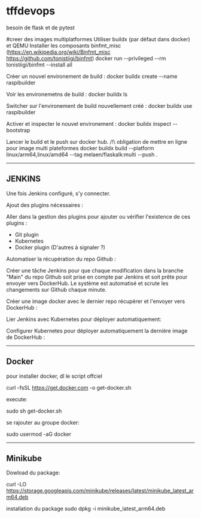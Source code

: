 # tffdevops
besoin de flask et de pytest


#creer des images multiplatformes
Utiliser buildx (par défaut dans docker) et QEMU
Installer les composants binfmt_misc (https://en.wikipedia.org/wiki/Binfmt_misc https://github.com/tonistiigi/binfmt)
docker run --privileged --rm tonistiigi/binfmt --install all

Créer un nouvel environement de build :
docker buildx create --name raspibuilder

Voir les environemetns de build :
docker buildx ls

Switcher sur l'environement de build nouvellement créé :
docker buildx use raspibuilder

Activer et inspecter le nouvel environement :
docker buildx inspect --bootstrap

Lancer le build et le push sur docker hub. /!\ obligation de mettre en ligne pour image multi plateformes
docker buildx build --platform linux/arm64,linux/amd64 --tag melaen/flaskalk:multi --push .

-------
JENKINS
-------

Une fois Jenkins configuré, s'y connecter.


Ajout des plugins nécessaires :


Aller dans la gestion des plugins pour ajouter ou vérifier l'existence de ces plugins : 

- Git plugin
- Kubernetes
- Docker plugin
(D'autres à signaler ?)


Automatiser la récupération du repo Github :


Créer une tâche Jenkins pour que chaque modification dans la branche "Main" du repo Github soit prise
en compte par Jenkins et soit prête pour envoyer vers DockerHub.
Le système est automatisé et scrute les changements sur Github chaque minute.

Créer une image docker avec le dernier repo récupérer et l'envoyer vers DockerHub :

Lier Jenkins avec Kubernetes pour déployer automatiquement:

Configurer Kubernetes pour déployer automatiquement la dernière image de DockerHub :

-------
Docker
-------
pour installer docker, dl le script offciel

 curl -fsSL https://get.docker.com -o get-docker.sh

execute: 

 sudo sh get-docker.sh

se rajouter au groupe docker:

sudo usermod -aG docker <your-user>

-------
Minikube
-------
Dowload du package:

curl -LO https://storage.googleapis.com/minikube/releases/latest/minikube_latest_arm64.deb

installation du package
sudo dpkg -i minikube_latest_arm64.deb